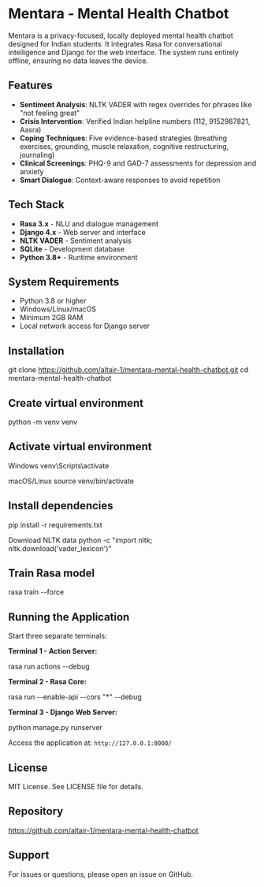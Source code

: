 # Mentara - Mental Health Chatbot

Mentara is a privacy-focused, locally deployed mental health chatbot designed for Indian students. It integrates Rasa for conversational intelligence and Django for the web interface. The system runs entirely offline, ensuring no data leaves the device.

## Features

- **Sentiment Analysis**: NLTK VADER with regex overrides for phrases like "not feeling great"
- **Crisis Intervention**: Verified Indian helpline numbers (112, 9152987821, Aasra)
- **Coping Techniques**: Five evidence-based strategies (breathing exercises, grounding, muscle relaxation, cognitive restructuring, journaling)
- **Clinical Screenings**: PHQ-9 and GAD-7 assessments for depression and anxiety
- **Smart Dialogue**: Context-aware responses to avoid repetition

## Tech Stack

- **Rasa 3.x** - NLU and dialogue management
- **Django 4.x** - Web server and interface  
- **NLTK VADER** - Sentiment analysis
- **SQLite** - Development database
- **Python 3.8+** - Runtime environment

## System Requirements

- Python 3.8 or higher
- Windows/Linux/macOS
- Minimum 2GB RAM
- Local network access for Django server

## Installation

git clone https://github.com/altair-1/mentara-mental-health-chatbot.git
cd mentara-mental-health-chatbot

## Create virtual environment
python -m venv venv

## Activate virtual environment
Windows
venv\Scripts\activate

macOS/Linux
source venv/bin/activate

## Install dependencies
pip install -r requirements.txt

Download NLTK data
python -c "import nltk; nltk.download('vader_lexicon')"

## Train Rasa model
rasa train --force


## Running the Application

Start three separate terminals:

**Terminal 1 - Action Server:**

rasa run actions --debug


**Terminal 2 - Rasa Core:**

rasa run --enable-api --cors "*" --debug


**Terminal 3 - Django Web Server:**

python manage.py runserver

Access the application at: `http://127.0.0.1:8000/`


## License

MIT License. See LICENSE file for details.

## Repository

https://github.com/altair-1/mentara-mental-health-chatbot

## Support

For issues or questions, please open an issue on GitHub.
